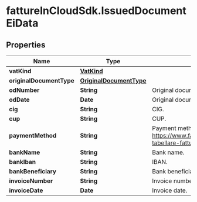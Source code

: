 # fattureInCloudSdk.IssuedDocumentEiData

## Properties

Name | Type | Description | Notes
------------ | ------------- | ------------- | -------------
**vatKind** | [**VatKind**](VatKind.md) |  | [optional] 
**originalDocumentType** | [**OriginalDocumentType**](OriginalDocumentType.md) |  | [optional] 
**odNumber** | **String** | Original document number. | [optional] 
**odDate** | **Date** | Original document date. | [optional] 
**cig** | **String** | CIG. | [optional] 
**cup** | **String** | CUP. | [optional] 
**paymentMethod** | **String** | Payment method (see https://www.fatturapa.gov.it/export/documenti/fatturapa/v1.2.1/Rappresentazione-tabellare-fattura-ordinaria.pdf for the accepted values of ModalitaPagamento). | [optional] 
**bankName** | **String** | Bank name. | [optional] 
**bankIban** | **String** | IBAN. | [optional] 
**bankBeneficiary** | **String** | Bank beneficiary. | [optional] 
**invoiceNumber** | **String** | Invoice number. | [optional] 
**invoiceDate** | **Date** | Invoice date. | [optional] 


